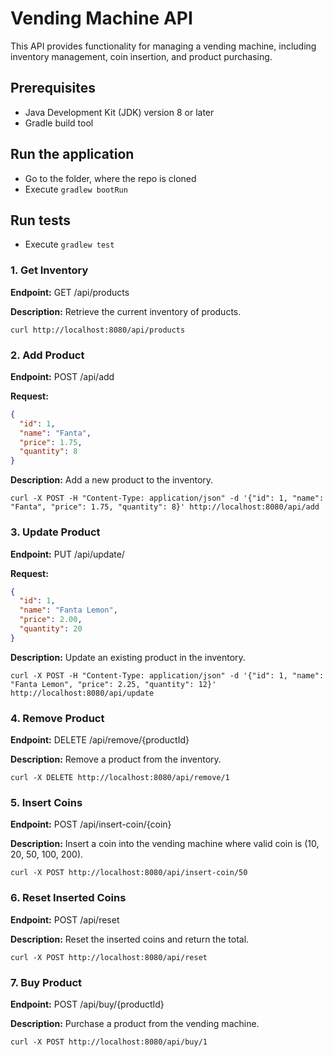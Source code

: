 # Vending Machine API

This API provides functionality for managing a vending machine, including inventory management, coin insertion, and product purchasing.


## Prerequisites

- Java Development Kit (JDK) version 8 or later
- Gradle build tool


## Run the application
- Go to the folder, where the repo is cloned
- Execute ```gradlew bootRun```

## Run tests
- Execute ```gradlew test```

### 1. Get Inventory

**Endpoint:**
GET /api/products

**Description:**
Retrieve the current inventory of products.

```console
curl http://localhost:8080/api/products
```

### 2. Add Product

**Endpoint:**
POST /api/add


**Request:**
```json
{
  "id": 1,
  "name": "Fanta",
  "price": 1.75,
  "quantity": 8
}
``` 

**Description:**
Add a new product to the inventory.

```console
curl -X POST -H "Content-Type: application/json" -d '{"id": 1, "name": "Fanta", "price": 1.75, "quantity": 8}' http://localhost:8080/api/add
```

### 3. Update Product
**Endpoint:**
PUT /api/update/


**Request:**
```json
{
  "id": 1,
  "name": "Fanta Lemon",
  "price": 2.00,
  "quantity": 20
}
```

**Description:**
Update an existing product in the inventory.

```console
curl -X POST -H "Content-Type: application/json" -d '{"id": 1, "name": "Fanta Lemon", "price": 2.25, "quantity": 12}' http://localhost:8080/api/update
```

### 4. Remove Product
**Endpoint:**
DELETE /api/remove/{productId}

**Description:**
Remove a product from the inventory.

```console
curl -X DELETE http://localhost:8080/api/remove/1
```

### 5. Insert Coins
**Endpoint:**
POST /api/insert-coin/{coin}

**Description:**
Insert a coin into the vending machine where valid coin is (10, 20, 50, 100, 200).

```console
curl -X POST http://localhost:8080/api/insert-coin/50
```

### 6. Reset Inserted Coins
**Endpoint:**
POST /api/reset

**Description:**
Reset the inserted coins and return the total.

```console
curl -X POST http://localhost:8080/api/reset
```

### 7. Buy Product
**Endpoint:**
POST /api/buy/{productId}

**Description:**
Purchase a product from the vending machine.

```console
curl -X POST http://localhost:8080/api/buy/1
```